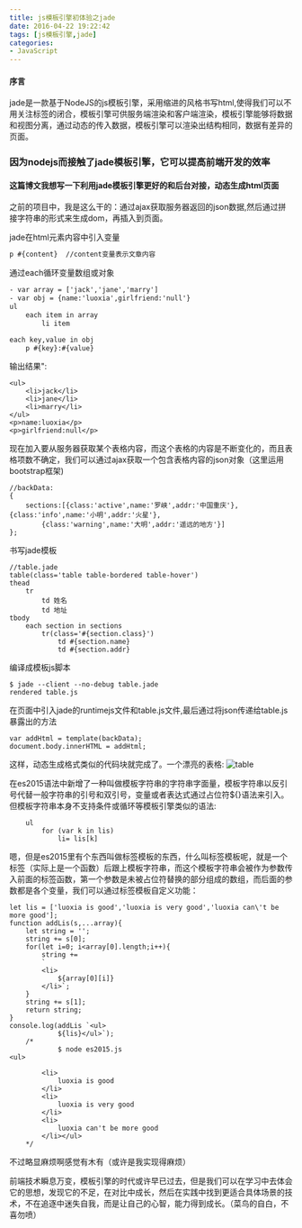 ```yaml
---
title: js模板引擎初体验之jade
date: 2016-04-22 19:22:42
tags: [js模板引擎,jade]
categories:
- JavaScript
---
```

#### 序言
jade是一款基于NodeJS的js模板引擎，采用缩进的风格书写html,使得我们可以不用关注标签的闭合，模板引擎可供服务端渲染和客户端渲染，模板引擎能够将数据和视图分离，通过动态的传入数据，模板引擎可以渲染出结构相同，数据有差异的页面。
 <!--more-->
### 因为nodejs而接触了jade模板引擎，它可以提高前端开发的效率
#### 这篇博文我想写一下利用jade模板引擎更好的和后台对接，动态生成html页面

之前的项目中，我是这么干的：通过ajax获取服务器返回的json数据,然后通过拼接字符串的形式来生成dom，再插入到页面。

jade在html元素内容中引入变量
```html
p #{content}  //content变量表示文章内容
```
通过each循环变量数组或对象
```html
- var array = ['jack','jane','marry']
- var obj = {name:'luoxia',girlfriend:'null'}
ul
	each item in array
		li item

each key,value in obj
	p #{key}:#{value}
```
输出结果":

    <ul>
		<li>jack</li>
		<li>jane</li>
		<li>marry</li>
	</ul>
    <p>name:luoxia</p>
	<p>girlfriend:null</p>

现在加入要从服务器获取某个表格内容，而这个表格的内容是不断变化的，而且表格项数不确定，我们可以通过ajax获取一个包含表格内容的json对象（这里运用bootstrap框架)

	//backData:
    {
		sections:[{class:'active',name:'罗峡',addr:'中国重庆'},{class:'info',name:'小明',addr:'火星'},
			{class:'warning',name:'大明',addr:'遥远的地方'}]
	};
书写jade模板

	//table.jade
    table(class='table table-bordered table-hover')
    thead
        tr
            td 姓名
            td 地址
    tbody
        each section in sections
            tr(class='#{section.class}')
                td #{section.name}
                td #{section.addr}
编译成模板js脚本

    $ jade --client --no-debug table.jade
	rendered table.js
在页面中引入jade的runtimejs文件和table.js文件,最后通过将json传递给table.js暴露出的方法

    var addHtml = template(backData);
    document.body.innerHTML = addHtml;

这样，动态生成格式类似的代码块就完成了。一个漂亮的表格:
![table](http://7xsi10.com2.z0.glb.clouddn.com/table.png)

在es2015语法中新增了一种叫做模板字符串的字符串字面量，模板字符串以反引号代替一般字符串的引号和双引号，变量或者表达式通过占位符${}语法来引入。但模板字符串本身不支持条件或循环等模板引擎类似的语法:
		
		ul
			for (var k in lis)
				li= lis[k]

嗯，但是es2015里有个东西叫做标签模板的东西，什么叫标签模板呢，就是一个标签（实际上是一个函数）后跟上模板字符串，而这个模板字符串会被作为参数传入前面的标签函数，第一个参数是未被占位符替换的部分组成的数组，而后面的参数都是各个变量，我们可以通过标签模板自定义功能：

	let lis = ['luoxia is good','luoxia is very good','luoxia can\'t be more good'];
	function addLis(s,...array){
	    let string = '';
	    string += s[0];
	    for(let i=0; i<array[0].length;i++){
	        string +=
	        `
	        <li>
	            ${array[0][i]}
	        </li>`;
	    }
	    string += s[1];
	    return string;
	}
	console.log(addLis `<ul>
	            ${lis}</ul>`);
		/*
				$ node es2015.js
	<ul>
	
	        <li>
	            luoxia is good
	        </li>
	        <li>
	            luoxia is very good
	        </li>
	        <li>
	            luoxia can't be more good
	        </li></ul>
		*/

不过略显麻烦啊感觉有木有（或许是我实现得麻烦）

前端技术瞬息万变，模板引擎的时代或许早已过去，但是我们可以在学习中去体会它的思想，发现它的不足，在对比中成长，然后在实践中找到更适合具体场景的技术，不在追逐中迷失自我，而是让自己的心智，能力得到成长。（菜鸟的自白，不喜勿喷）